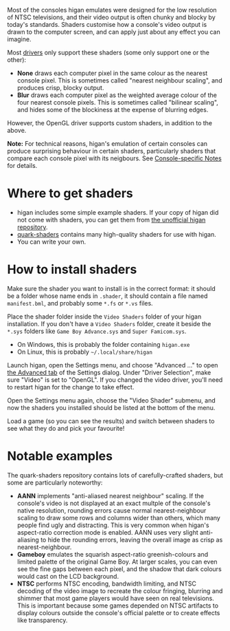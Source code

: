 Most of the consoles higan emulates
were designed for the low resolution of NTSC televisions,
and their video output is often chunky and blocky
by today's standards.
Shaders customise how a console's video output
is drawn to the computer screen,
and can apply just about any effect you can imagine.

Most [drivers](drivers.md)
only support these shaders
(some only support one or the other):

  - **None** draws each computer pixel
    in the same colour as the nearest console pixel.
    This is sometimes called "nearest neighbour scaling",
    and produces crisp, blocky output.
  - **Blur** draws each computer pixel
    as the weighted average colour
    of the four nearest console pixels.
    This is sometimes called "bilinear scaling",
    and hides some of the blockiness
    at the expense of blurring edges.

However,
the OpenGL driver supports custom shaders,
in addition to the above.

**Note:**
For technical reasons,
higan's emulation of certain consoles
can produce surprising behaviour
in certain shaders,
particularly shaders that compare each console pixel
with its neigbours.
See [Console-specific Notes](../notes.md) for details.

# Where to get shaders

  - higan includes some simple example shaders.
    If your copy of higan did not come with shaders,
    you can get them from
    [the unofficial higan repository](https://gitlab.com/higan/higan/tree/master/shaders).
  - [quark-shaders](https://github.com/hizzlekizzle/quark-shaders)
    contains many high-quality shaders for use with higan.
  - You can write your own.

# How to install shaders

Make sure the shader you want to install
is in the correct format:
it should be a folder whose name ends in `.shader`,
it should contain a file named `manifest.bml`,
and probably some `*.fs` or `*.vs` files.

Place the shader folder inside
the `Video Shaders` folder
of your higan installation.
If you don't have a `Video Shaders` folder,
create it beside the `*.sys` folders
like `Game Boy Advance.sys` and `Super Famicom.sys`.

  - On Windows,
    this is probably the folder containing `higan.exe`
  - On Linux,
    this is probably `~/.local/share/higan`

Launch higan,
open the Settings menu,
and choose "Advanced ..."
to open [the Advanced tab](../interface/higan-config.md#advanced)
of the Settings dialog.
Under "Driver Selection",
make sure "Video" is set to "OpenGL".
If you changed the video driver,
you'll need to restart higan
for the change to take effect.

Open the Settings menu again,
choose the "Video Shader" submenu,
and now the shaders you installed
should be listed at the bottom of the menu.

Load a game
(so you can see the results)
and switch between shaders
to see what they do
and pick your favourite!

# Notable examples

The quark-shaders repository
contains lots of carefully-crafted shaders,
but some are particularly noteworthy:

  - **AANN** implements "anti-aliased nearest neighbour" scaling.
    If the console's video is not displayed
    at an exact multple of the console's native resolution,
    rounding errors cause normal nearest-neighbour scaling
    to draw some rows and columns wider than others,
    which many people find ugly and distracting.
    This is very common when
    higan's aspect-ratio correction mode
    is enabled.
    AANN uses very slight anti-aliasing
    to hide the rounding errors,
    leaving the overall image as crisp as nearest-neighbour.
  - **Gameboy** emulates the squarish aspect-ratio
    greenish-colours
    and limited palette
    of the original Game Boy.
    At larger scales,
    you can even see the fine gaps between each pixel,
    and the shadow that dark colours would cast
    on the LCD background.
  - **NTSC** performs NTSC encoding,
    bandwidth limiting,
    and NTSC decoding of the video image to recreate
    the colour fringing,
    blurring
    and shimmer
    that most game players would have seen
    on real televisions.
    This is important because
    some games depended on NTSC artifacts
    to display colours outside the console's official palette
    or to create effects like transparency.
